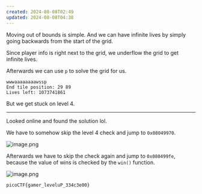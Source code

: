 ```yaml
---
created: 2024-08-08T02:49
updated: 2024-08-08T04:38
---
```


Moving out of bounds is simple.
And we can have infinite lives by simply going backwards from the start of the grid.

Since player info is right next to the grid, we underflow the grid to get infinite lives.

Afterwards we can use `p` to solve the grid for us.

```
wwwaaaaaaaawssp
End tile position: 29 89
Lives left: 1073741861
```

But we get stuck on level 4.

---

Looked online and found the solution lol.

We have to somehow skip the level 4 check and jump to `0x08049970`.

![image.png](https://res.cloudinary.com/kumonochisanaka/image/upload/v1723105941/2024/08/bf88dc88535ec81d0427876365efe356.png)

Afterwards we have to skip the check again and jump to `0x080499fe`, because the value of wins is checked by the `win()` function.

![image.png](https://res.cloudinary.com/kumonochisanaka/image/upload/v1723105954/2024/08/07e61295a5c4f9664cc1e09f3d96bc7a.png)

```flag
picoCTF{gamer_leveluP_334c3e00}
```
